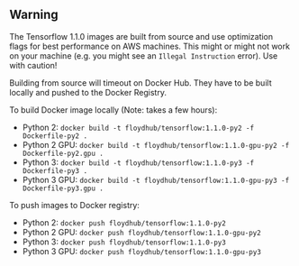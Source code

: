 ## Warning
The Tensorflow 1.1.0 images are built from source and use optimization flags for best performance on AWS machines. 
This might or might not work on your machine (e.g. you might see an `Illegal Instruction` error). 
Use with caution!

Building from source will timeout on Docker Hub. They have to be built locally and pushed to the Docker Registry.

To build Docker image locally (Note: takes a few hours):
* Python 2: `docker build -t floydhub/tensorflow:1.1.0-py2 -f Dockerfile-py2 .`
* Python 2 GPU: `docker build -t floydhub/tensorflow:1.1.0-gpu-py2 -f Dockerfile-py2.gpu .`
* Python 3: `docker build -t floydhub/tensorflow:1.1.0-py3 -f Dockerfile-py3 .`
* Python 3 GPU: `docker build -t floydhub/tensorflow:1.1.0-gpu-py3 -f Dockerfile-py3.gpu .`

To push images to Docker registry:
* Python 2: `docker push floydhub/tensorflow:1.1.0-py2`
* Python 2 GPU: `docker push floydhub/tensorflow:1.1.0-gpu-py2`
* Python 3: `docker push floydhub/tensorflow:1.1.0-py3`
* Python 3 GPU: `docker push floydhub/tensorflow:1.1.0-gpu-py3`